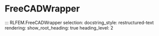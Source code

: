 # FreeCADWrapper


::: RLFEM.FreeCADWrapper
    selection:
      docstring_style: restructured-text
    rendering:
      show_root_heading: true
      heading_level: 2